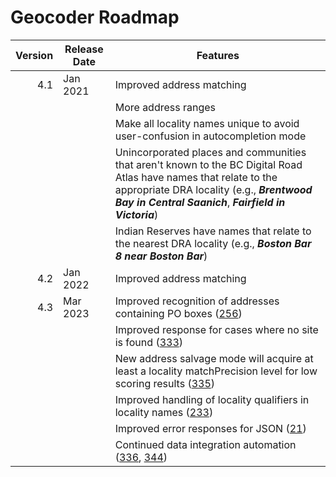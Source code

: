 # Geocoder Roadmap
Version | Release Date | Features
-------: | --------------- | -------------
4.1|Jan 2021|Improved address matching
|||More address ranges
|||Make all locality names unique to avoid user-confusion in autocompletion mode
|||Unincorporated places and communities that aren't known to the BC Digital Road Atlas have names that relate to the appropriate DRA locality (e.g., ***Brentwood Bay in Central Saanich***, ***Fairfield in Victoria***)
|||Indian Reserves have names that relate to the nearest DRA locality (e.g., ***Boston Bar 8 near Boston Bar***)
4.2|Jan 2022| Improved address matching
4.3|Mar 2023| Improved recognition of addresses containing PO boxes ([256](https://github.com/bcgov/ols-geocoder/issues/256))
|||Improved response for cases where no site is found ([333](https://github.com/bcgov/ols-geocoder/issues/333))
|||New address salvage mode will acquire at least a locality matchPrecision level for low scoring results ([335](https://github.com/bcgov/ols-geocoder/issues/335))
|||Improved handling of locality qualifiers in locality names ([233](https://github.com/bcgov/ols-geocoder/issues/233))
|||Improved error responses for JSON ([21](https://github.com/bcgov/ols-geocoder/issues/21))
|||Continued data integration automation ([336](https://github.com/bcgov/ols-geocoder/issues/336), [344](https://github.com/bcgov/ols-geocoder/issues/344))
